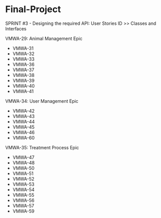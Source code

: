 # Final-Project
SPRINT #3 - Designing the required API: User Stories ID >> Classes and Interfaces

VMWA-29: Animal Management Epic
- VMWA-31
- VMWA-32
- VMWA-33
- VMWA-36
- VMWA-37
- VMWA-38
- VMWA-39
- VMWA-40
- VMWA-41

VMWA-34: User Management Epic
- VMWA-42
- VMWA-43
- VMWA-44
- VMWA-45
- VMWA-46
- VMWA-60
	
VMWA-35: Treatment Process Epic
- VMWA-47
- VMWA-48
- VMWA-50
- VMWA-51
- VMWA-52
- VMWA-53
- VMWA-54
- VMWA-55
- VMWA-56
- VMWA-57
- VMWA-59

